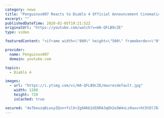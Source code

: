 ```yaml
---
category: news
title: "Penguinos007 Reacts to Diablo 4 Official Announcement Cinematic Trailer (Blizzcon 2019)"
excerpt: ""
publishedDateTime: 2020-01-05T19:21:52Z
originalUrl: "https://youtube.com/watch?v=HA-QFLB9cZE"
type: video

featuredContent: "<iframe width=\"800\" height=\"500\" frameborder=\"0\" src=\"https://www.youtube.com/embed/HA-QFLB9cZE\" allow=\"accelerometer; autoplay; encrypted-media; gyroscope; picture-in-picture\" allowfullscreen></iframe>"

provider:
  name: Penguinos007
  domain: youtube.com

topics:
  - Diablo 4

images:
  - url: "https://i.ytimg.com/vi/HA-QFLB9cZE/maxresdefault.jpg"
    width: 1280
    height: 720
    isCached: true

secured: "4e7beuzqKLoxyZQxn+fslX+Zg9AKb2dIDRA3qDh2oSW4xLs9axv+hCOtDl7DixXfsC3KCmJ3ZU3LTyngEkmg7pP5WSlgMBkWmPhT/R52Qr7y3FB7nyW2uD8HINOzhFbic34iOwoF1HTSiCJZP6mDs/o0C4c6kDTrQugPMHFmOsHd4MDetuBwtGrwa5tLkvxR+1ifRtE8Q15ndKAwpLcliIW7FeuWlQUdNya1I3qAz9IC7lJ63fr9ZP6KEobIK5tM57FkGHy3gKVpkXSepdYzk82zdvJihvWsHTRugGAFPN9ohZ+oWlfSYC74uIRIHDys1EKq3lTMnMI/ur3UEQV6GibAHPHMFREY2y2JpDZQxcrd9LykJkT0YmmOV99ieruNXSWrBqqlenNrB45fH5V52ULzcWvgDGjU6hYYcr3UXAgQx2qx0xPP2DhqRCFBEbIW;dp53+tZE9c2tUEJNTsccxw=="
---
```


